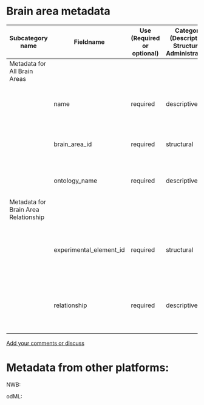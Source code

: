 # Brain area metadata

| Subcategory name	| Fieldname |	Use (Required or optional) |	Category (Descriptive, Structural, Administrative)	| General Description |	Type |
| --------- | --------- | --------- | --------- | --------- | --------- |
| Metadata for All Brain Areas | | | | | |
| | name | required | 	descriptive | the name of the brain area | controlled vocabulary (dependent on ontology) |
| | brain_area_id | required	| structural |	the id from a given ontology	| controlled entry (must match name in ontology) |
| | ontology_name	| required	| descriptive |	the name of the ontology used	| controlled entry (approved ontology) |
| Metadata for Brain Area Relationship | | | | | |
| | experimental_element_id	| required	| structural |	The identifier of the experimental element being referred to	| string |
| | relationship	| required	| descriptive |	The relationship between the experimental object and the brain area	| string |



[Add your comments or discuss](https://github.com/VH-Lab/neuroscienceexperimentalmetadata/issues/2)

# Metadata from other platforms:

NWB:

odML: 
